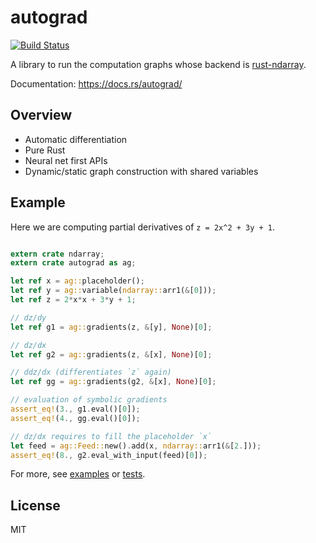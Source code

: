 # autograd

[![Build Status](https://travis-ci.org/perrier1034/rust-autograd.svg?branch=master)](https://travis-ci.org/perrier1034/rust-autograd)

A library to run the computation graphs whose backend is 
[rust-ndarray](https://github.com/bluss/rust-ndarray).

Documentation: https://docs.rs/autograd/


## Overview
* Automatic differentiation
* Pure Rust
* Neural net first APIs
* Dynamic/static graph construction with shared variables

## Example
Here we are computing partial derivatives of `z = 2x^2 + 3y + 1`.

```rust

extern crate ndarray;
extern crate autograd as ag;

let ref x = ag::placeholder();
let ref y = ag::variable(ndarray::arr1(&[0]));
let ref z = 2*x*x + 3*y + 1;

// dz/dy
let ref g1 = ag::gradients(z, &[y], None)[0];

// dz/dx
let ref g2 = ag::gradients(z, &[x], None)[0];

// ddz/dx (differentiates `z` again)
let ref gg = ag::gradients(g2, &[x], None)[0];

// evaluation of symbolic gradients
assert_eq!(3., g1.eval()[0]);
assert_eq!(4., gg.eval()[0]);

// dz/dx requires to fill the placeholder `x`
let feed = ag::Feed::new().add(x, ndarray::arr1(&[2.]));
assert_eq!(8., g2.eval_with_input(feed)[0]);

```

For more, see 
[examples](https://github.com/perrier1034/rust-autograd/tree/master/examples) or
[tests](https://github.com/perrier1034/rust-autograd/tree/master/tests). 

## License
MIT
